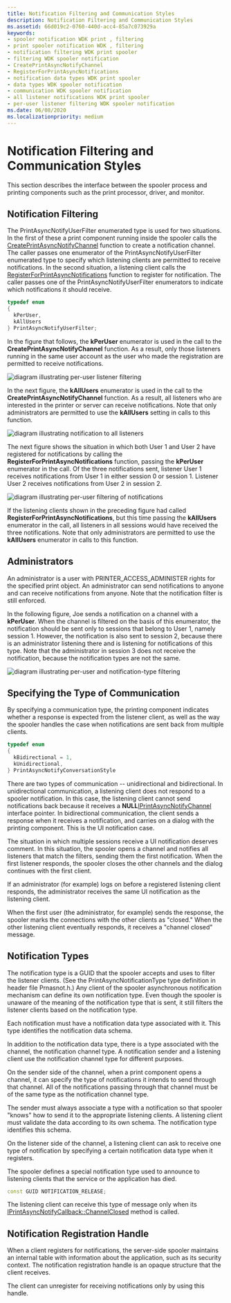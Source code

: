 ```yaml
---
title: Notification Filtering and Communication Styles
description: Notification Filtering and Communication Styles
ms.assetid: 66d019c2-0760-440d-acc4-85a7c073929a
keywords:
- spooler notification WDK print , filtering
- print spooler notification WDK , filtering
- notification filtering WDK print spooler
- filtering WDK spooler notification
- CreatePrintAsyncNotifyChannel
- RegisterForPrintAsyncNotifications
- notification data types WDK print spooler
- data types WDK spooler notification
- communication WDK spooler notification
- all listener notifications WDK print spooler
- per-user listener filtering WDK spooler notification
ms.date: 06/08/2020
ms.localizationpriority: medium
---
```


# Notification Filtering and Communication Styles

This section describes the interface between the spooler process and printing components such as the print processor, driver, and monitor.

## Notification Filtering

The PrintAsyncNotifyUserFilter enumerated type is used for two situations. In the first of these a print component running inside the spooler calls the [CreatePrintAsyncNotifyChannel](/windows/win32/api/prnasnot/nf-prnasnot-createprintasyncnotifychannel) function to create a notification channel. The caller passes one enumerator of the PrintAsyncNotifyUserFilter enumerated type to specify which listening clients are permitted to receive notifications. In the second situation, a listening client calls the [RegisterForPrintAsyncNotifications](/windows/win32/api/prnasnot/nf-prnasnot-registerforprintasyncnotifications) function to register for notification. The caller passes one of the PrintAsyncNotifyUserFilter enumerators to indicate which notifications it should receive.

```cpp
typedef enum
{
  kPerUser,
  kAllUsers
} PrintAsyncNotifyUserFilter;
```

In the figure that follows, the **kPerUser** enumerator is used in the call to the **CreatePrintAsyncNotifyChannel** function. As a result, only those listeners running in the same user account as the user who made the registration are permitted to receive notifications.

![diagram illustrating per-user listener filtering](images/notifyfilt1.gif)

In the next figure, the **kAllUsers** enumerator is used in the call to the **CreatePrintAsyncNotifyChannel** function. As a result, all listeners who are interested in the printer or server can receive notifications. Note that only administrators are permitted to use the **kAllUsers** setting in calls to this function.

![diagram illustrating notification to all listeners](images/notifyfilt2.gif)

The next figure shows the situation in which both User 1 and User 2 have registered for notifications by calling the **RegisterForPrintAsyncNotifications** function, passing the **kPerUser** enumerator in the call. Of the three notifications sent, listener User 1 receives notifications from User 1 in either session 0 or session 1. Listener User 2 receives notifications from User 2 in session 2.

![diagram illustrating per-user filtering of notifications](images/notifyfilt3.gif)

If the listening clients shown in the preceding figure had called **RegisterForPrintAsyncNotifications**, but this time passing the **kAllUsers** enumerator in the call, all listeners in all sessions would have received the three notifications. Note that only administrators are permitted to use the **kAllUsers** enumerator in calls to this function.

## Administrators

An administrator is a user with PRINTER\_ACCESS\_ADMINISTER rights for the specified print object. An administrator can send notifications to anyone and can receive notifications from anyone. Note that the notification filter is still enforced.

In the following figure, Joe sends a notification on a channel with a **kPerUser**. When the channel is filtered on the basis of this enumerator, the notification should be sent only to sessions that belong to User 1, namely session 1. However, the notification is also sent to session 2, because there is an administrator listening there and is listening for notifications of this type. Note that the administrator in session 3 does not receive the notification, because the notification types are not the same.

![diagram illustrating per-user and notification-type filtering](images/notifyfilt4.gif)

## Specifying the Type of Communication

By specifying a communication type, the printing component indicates whether a response is expected from the listener client, as well as the way the spooler handles the case when notifications are sent back from multiple clients.

```cpp
typedef enum
{
  kBidirectional = 1,
  kUnidirectional,
} PrintAsyncNotifyConversationStyle
```

There are two types of communication -- unidirectional and bidirectional. In unidirectional communication, a listening client does not respond to a spooler notification. In this case, the listening client cannot send notifications back because it receives a **NULL**[IPrintAsyncNotifyChannel](/windows/win32/api/prnasnot/nn-prnasnot-iprintasyncnotifychannel) interface pointer. In bidirectional communication, the client sends a response when it receives a notification, and carries on a dialog with the printing component. This is the UI notification case.

The situation in which multiple sessions receive a UI notification deserves comment. In this situation, the spooler opens a channel and notifies all listeners that match the filters, sending them the first notification. When the first listener responds, the spooler closes the other channels and the dialog continues with the first client.

If an administrator (for example) logs on before a registered listening client responds, the administrator receives the same UI notification as the listening client.

When the first user (the administrator, for example) sends the response, the spooler marks the connections with the other clients as "closed." When the other listening client eventually responds, it receives a "channel closed" message.

## Notification Types

The notification type is a GUID that the spooler accepts and uses to filter the listener clients. (See the PrintAsyncNotificationType type definition in header file Prnasnot.h.) Any client of the spooler asynchronous notification mechanism can define its own notification type. Even though the spooler is unaware of the meaning of the notification type that is sent, it still filters the listener clients based on the notification type.

Each notification must have a notification data type associated with it. This type identifies the notification data schema.

In addition to the notification data type, there is a type associated with the channel, the notification channel type. A notification sender and a listening client use the notification channel type for different purposes.

On the sender side of the channel, when a print component opens a channel, it can specify the type of notifications it intends to send through that channel. All of the notifications passing through that channel must be of the same type as the notification channel type.

The sender must always associate a type with a notification so that spooler "knows" how to send it to the appropriate listening clients. A listening client must validate the data according to its own schema. The notification type identifies this schema.

On the listener side of the channel, a listening client can ask to receive one type of notification by specifying a certain notification data type when it registers.

The spooler defines a special notification type used to announce to listening clients that the service or the application has died.

```cpp
const GUID NOTIFICATION_RELEASE;
```

The listening client can receive this type of message only when its [IPrintAsyncNotifyCallback::ChannelClosed](/windows/win32/api/prnasnot/nf-prnasnot-iprintasyncnotifycallback-channelclosed) method is called.

## Notification Registration Handle

When a client registers for notifications, the server-side spooler maintains an internal table with information about the application, such as its security context. The notification registration handle is an opaque structure that the client receives.

The client can unregister for receiving notifications only by using this handle.